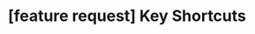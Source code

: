 ---
title: '[feature request] Key Shortcuts'
redirect_to:
  - 'https://discuss.pencil2d.org/t/feature-request-key-shortcuts/469'
---